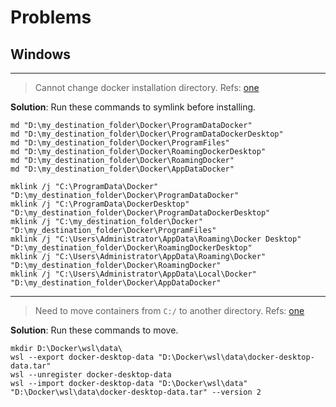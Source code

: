 # Problems

## Windows

---

> Cannot change docker installation directory. Refs: [one](https://github.com/docker/roadmap/issues/94)

**Solution**: Run these commands to symlink before installing.

```
md "D:\my_destination_folder\Docker\ProgramDataDocker"
md "D:\my_destination_folder\Docker\ProgramDataDockerDesktop"
md "D:\my_destination_folder\Docker\ProgramFiles"
md "D:\my_destination_folder\Docker\RoamingDockerDesktop"
md "D:\my_destination_folder\Docker\RoamingDocker"
md "D:\my_destination_folder\Docker\AppDataDocker"

mklink /j "C:\ProgramData\Docker" "D:\my_destination_folder\Docker\ProgramDataDocker"
mklink /j "C:\ProgramData\DockerDesktop" "D:\my_destination_folder\Docker\ProgramDataDockerDesktop"
mklink /j "C:\my_destination_folder\Docker" "D:\my_destination_folder\Docker\ProgramFiles"
mklink /j "C:\Users\Administrator\AppData\Roaming\Docker Desktop" "D:\my_destination_folder\Docker\RoamingDockerDesktop"
mklink /j "C:\Users\Administrator\AppData\Roaming\Docker" "D:\my_destination_folder\Docker\RoamingDocker"
mklink /j "C:\Users\Administrator\AppData\Local\Docker" "D:\my_destination_folder\Docker\AppDataDocker"
```

---

> Need to move containers from `C:/` to another directory. Refs: [one](https://blog.codetitans.pl/post/howto-docker-over-wsl2-location/)

**Solution**: Run these commands to move.

```
mkdir D:\Docker\wsl\data\
wsl --export docker-desktop-data "D:\Docker\wsl\data\docker-desktop-data.tar"
wsl --unregister docker-desktop-data
wsl --import docker-desktop-data "D:\Docker\wsl\data" "D:\Docker\wsl\data\docker-desktop-data.tar" --version 2
```
